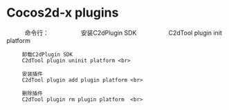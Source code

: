 Cocos2d-x plugins
=======
　　　命令行：
　　　　　安装C2dPlugin SDK
　　　　　C2dTool plugin init platform	<br/>

         卸载C2dPlugin SDK
         C2dTool plugin uninit platform	<br>

         安装插件
         C2dTool plugin add plugin platform	<br>

         删除插件
         C2dTool plugin rm plugin platform	<br>

